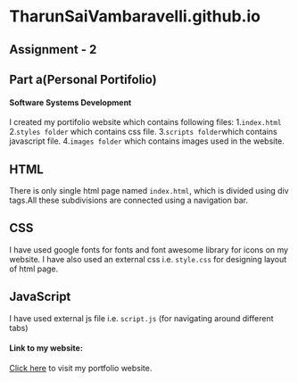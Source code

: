 # TharunSaiVambaravelli.github.io
## Assignment - 2
## Part a(Personal Portifolio)
#### Software Systems Development
I created my portifolio website which contains following files:
1.`index.html`
2.`styles folder` which contains css file.
3.`scripts folder`which contains javascript file.
4.`images folder` which contains images used in the website.
## HTML
There is only single html page named `index.html`, which is divided using div tags.All these subdivisions are connected using a navigation bar.

## CSS
I have used google fonts for fonts and  font awesome library for icons on my website. I have also used an external css i.e. `style.css` for designing layout of html page. 

## JavaScript
I have used external js file i.e. `script.js` (for navigating around different tabs)


#### Link to my website:
[Click here](https://tharunsaivambaravelli.github.io/) to visit my portfolio website.

